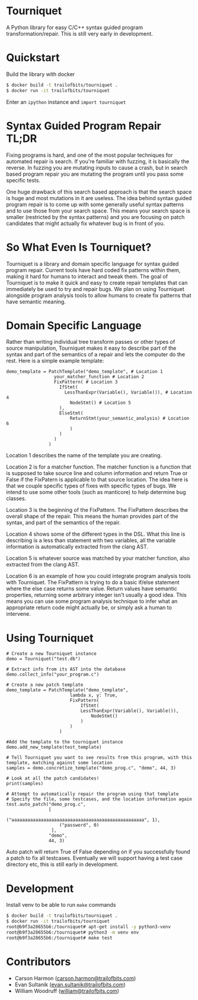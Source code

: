 # Tourniquet

A Python library for easy C/C++ syntax guided program transformation/repair.
This is still very early in development.

# Quickstart

Build the library with docker

```bash
$ docker build -t trailofbits/tourniquet .
$ docker run -it trailofbits/tourniquet
```

Enter an `ipython` instance and `import tourniquet`

# Syntax Guided Program Repair TL;DR

Fixing programs is hard, and one of the most popular techniques for automated repair is search. If you're familiar with 
fuzzing, it is basically the reverse. In fuzzing you are mutating inputs to cause a crash, but in search based program
repair you are mutating the program until you pass some specific tests. 

One huge drawback of this search based approach is that the search space is huge and most mutations in it 
are useless. The idea behind syntax guided program repair is to come up with some generally useful syntax patterns and 
to use those from your search space. This means your search space is smaller (restricted by the syntax patterns) and
you are focusing on patch candidates that might actually fix whatever bug is in front of you. 

# So What Even Is Tourniquet? 

Tourniquet is a library and domain specific language for syntax guided program repair. Current tools have
hard coded fix patterns within them, making it hard for humans to interact and tweak them. The goal of Tourniquet is to
make it quick and easy to create repair templates that can immediately be used to try and repair bugs. We plan on using
Tourniquet alongside program analysis tools to allow humans to create fix patterns that have semantic meaning.  

# Domain Specific Language 

Rather than writing individual tree transform passes or other types of source manipulation, Tourniquet makes it easy to 
describe part of the syntax and part of the semantics of a repair and lets the computer do the rest. Here is a simple 
example template: 

```
demo_template = PatchTemplate("demo_template", # Location 1 
                  your_matcher_function # Location 2 
                  FixPattern( # Location 3
                    IfStmt(
                      LessThanExpr(Variable(), Variable()), # Location 4 
                        NodeStmt() # Location 5
                    ),   
                    ElseStmt(
                        ReturnStmt(your_semantic_analysis) # Location 6
                        )
                    )
                  )
                )	
``` 

Location 1 describes the name of the template you are creating. 

Location 2 is for a matcher function. The matcher function is a function that is supposed to take source line and column 
information and return True or False if the FixPatern is applicable to that source location. The idea here is that we 
couple specific types of fixes with specific types of bugs. We intend to use some other tools (such as manticore) to 
help determine bug classes.   

Location 3 is the beginning of the FixPattern. The FixPattern describes the overall shape of the repair. This means the
human provides part of the syntax, and part of the semantics of the repair. 

Location 4 shows some of the different types in the DSL. What this line is describing is a less than statement 
with two variables, all the variable information is automatically extracted from the clang AST. 

Location 5 is whatever source was matched by your matcher function, also extracted from the clang AST. 

Location 6 is an example of how you could integrate program analysis tools with Tourniquet. The FixPattern is trying
to do a basic if/else statement where the else case returns some value. Return values have semantic properties, 
returning some arbitrary integer isn't usually a good idea. This means you can use some program analysis technique to 
infer what an appropriate return code might actually be, or simply ask a human to intervene. 

# Using Tourniquet

```
# Create a new Tourniquet instance 
demo = Tourniquet("test.db") 

# Extract info from its AST into the database 
demo.collect_info("your_program.c") 

# Create a new patch template 
demo_template = PatchTemplate("demo_template", 
                        lambda x, y: True,
                        FixPattern(
                            IfStmt(
                    	    LessThanExpr(Variable(), Variable()),
                      	        NodeStmt()
                            )
                        )
                    )

#Add the template to the tourniquet instance 	
demo.add_new_template(test_template)

# Tell Tourniquet you want to see results from this program, with this template, matching against some location 
samples = demo.concretize_template("demo_prog.c", "demo", 44, 3)

# Look at all the patch candidates! 
print(samples) 

# Attempt to automatically repair the program using that template
# Specify the file, some testcases, and the location information again 
test.auto_patch("demo_prog.c",
                [
                    ("aaaaaaaaaaaaaaaaaaaaaaaaaaaaaaaaaaaaaaaaaaaaaaaaaa", 1),
                    ("password", 0)
                 ],
                "demo",
                44, 3)
```

Auto patch will return True of False depending on if you successfully found a patch to fix all testcases. Eventually
we will support having a test case directory etc, this is still early in development. 

# Development

Install venv to be able to run `make` commands

```bash
$ docker build -t trailofbits/tourniquet .
$ docker run -it trailofbits/tourniquet
root@b9f3a28655b6:/tourniquet# apt-get install -y python3-venv
root@b9f3a28655b6:/tourniquet# python3 -m venv env
root@b9f3a28655b6:/tourniquet# make test
```

# Contributors

* Carson Harmon (carson.harmon@trailofbits.com)
* Evan Sultanik (evan.sultanik@trailofbits.com)
* William Woodruff (william@trailofbits.com)
